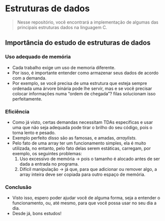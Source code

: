 # Estruturas de dados

> Nesse repositório, você encontrará a implementação de algumas das principais estruturas dados na linguagem C.
> 

## Importância do estudo de estruturas de dados

### Uso adequado de memória

- Cada trabalho exige um uso de memoria diferente.
- Por isso, é importante entender como armazenar seus dados de acordo com a demanda.
- Por exemplo, se você precisa de uma estrutura que esteja sempre ordenada uma árvore binária pode lhe servir, mas e se você precisar colocar informações numa “ordem de chegada”? filas solucionam isso perfeitamente.

### Eficiência

- Como já visto, certas demandas necessitam TDAs específicas e usar uma que não seja adequada pode tirar o brilho do seu código, pois o torna lento e pesado.
- Exemplo perfeito disso são as famosas, e amadas, *arraylists.*
- Pelo fato de uma array ter um funcionamento simples, ela é muito utilizada, no entanto, pelo fato delas serem estáticas, carregam, por exemplo, os seguintes problemas:
    1. Uso excessivo de memória → pois o tamanho é alocado antes de ser dada a entrada no programa.
    2. Difícil manipulação → já que, para que adicionar ou remover algo, a array inteira deve ser copiada para outro espaço de memória.

### Conclusão

- Visto isso, espero poder ajudar você de alguma forma, seja a entender o funcionamento, ou, até mesmo, para que você possa usar no seu dia a dia.
- Desde já, bons estudos!

